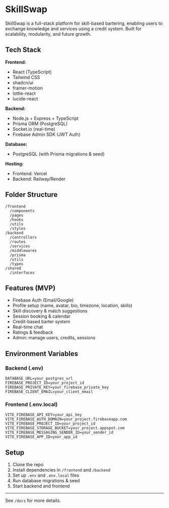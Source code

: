 # SkillSwap

SkillSwap is a full-stack platform for skill-based bartering, enabling users to exchange knowledge and services using a credit system. Built for scalability, modularity, and future growth.

## Tech Stack

**Frontend:**
- React (TypeScript)
- Tailwind CSS
- shadcn/ui
- framer-motion
- lottie-react
- lucide-react

**Backend:**
- Node.js + Express + TypeScript
- Prisma ORM (PostgreSQL)
- Socket.io (real-time)
- Firebase Admin SDK (JWT Auth)

**Database:**
- PostgreSQL (with Prisma migrations & seed)

**Hosting:**
- Frontend: Vercel
- Backend: Railway/Render

## Folder Structure

```
/frontend
  /components
  /pages
  /hooks
  /utils
  /styles
/backend
  /controllers
  /routes
  /services
  /middlewares
  /prisma
  /utils
  /types
/shared
  /interfaces
```

## Features (MVP)
- Firebase Auth (Email/Google)
- Profile setup (name, avatar, bio, timezone, location, skills)
- Skill discovery & match suggestions
- Session booking & calendar
- Credit-based barter system
- Real-time chat
- Ratings & feedback
- Admin: manage users, credits, sessions

## Environment Variables

### Backend (.env)
```
DATABASE_URL=your_postgres_url
FIREBASE_PROJECT_ID=your_project_id
FIREBASE_PRIVATE_KEY=your_firebase_private_key
FIREBASE_CLIENT_EMAIL=your_client_email
```

### Frontend (.env.local)
```
VITE_FIREBASE_API_KEY=your_api_key
VITE_FIREBASE_AUTH_DOMAIN=your_project.firebaseapp.com
VITE_FIREBASE_PROJECT_ID=your_project_id
VITE_FIREBASE_STORAGE_BUCKET=your_project.appspot.com
VITE_FIREBASE_MESSAGING_SENDER_ID=your_sender_id
VITE_FIREBASE_APP_ID=your_app_id
```

## Setup

1. Clone the repo
2. Install dependencies in `/frontend` and `/backend`
3. Set up `.env` and `.env.local` files
4. Run database migrations & seed
5. Start backend and frontend

---

See `/docs` for more details. 
<!-- R commit at 2025-06-16T13:48:26.796Z -->
<!-- R commit at 2025-06-16T13:55:29.696Z -->
<!-- R commit at 2025-06-16T14:00:18.215Z -->
<!-- R commit at 2025-06-16T19:00:18.244Z -->
<!-- R commit at 2025-06-17T00:00:18.239Z -->
<!-- R commit at 2025-06-17T17:25:08.564Z -->
<!-- R commit at 2025-06-18T10:36:32.807Z -->
<!-- R commit at 2025-06-18T10:36:37.524Z -->
<!-- R commit at 2025-06-18T14:25:23.149Z -->
<!-- R commit at 2025-06-18T15:21:50.554Z -->
<!-- R commit at 2025-06-19T21:43:23.202Z -->
<!-- R commit at 2025-06-19T21:43:25.256Z -->
<!-- R commit at 2025-06-19T21:43:27.073Z -->
<!-- R commit at 2025-06-19T21:43:47.207Z -->
<!-- R commit at 2025-06-19T21:43:49.218Z -->
<!-- R commit at 2025-06-19T21:43:51.842Z -->
<!-- R commit at 2025-06-20T07:58:47.800Z -->
<!-- R commit at 2025-06-20T09:01:39.231Z -->
<!-- R commit at 2025-06-20T12:07:35.815Z -->
<!-- R commit at 2025-06-20T14:01:39.229Z -->
<!-- R commit at 2025-06-20T19:01:39.253Z -->
<!-- R commit at 2025-06-20T21:29:51.172Z -->
<!-- R commit at 2025-06-21T00:01:39.233Z -->
<!-- R commit at 2025-06-21T19:03:01.055Z -->
<!-- R commit at 2025-06-21T19:03:03.860Z -->
<!-- R commit at 2025-06-24T11:43:38.056Z -->
<!-- R commit at 2025-06-24T11:50:35.180Z -->
<!-- R commit at 2025-06-24T11:56:08.097Z -->
<!-- R commit at 2025-06-25T11:48:43.251Z -->
<!-- R commit at 2025-06-25T11:48:45.008Z -->
<!-- R commit at 2025-06-25T11:48:46.716Z -->
<!-- R commit at 2025-06-25T11:48:48.209Z -->
<!-- R commit at 2025-06-25T11:48:50.585Z -->
<!-- R commit at 2025-06-25T17:27:32.723Z -->
<!-- R commit at 2025-06-26T15:48:39.359Z -->
<!-- R commit at 2025-06-26T15:48:41.317Z -->
<!-- R commit at 2025-06-26T15:48:43.290Z -->
<!-- R commit at 2025-06-26T15:48:45.346Z -->
<!-- R commit at 2025-06-26T15:48:47.162Z -->
<!-- R commit at 2025-06-30T15:12:28.653Z -->
<!-- R commit at 2025-06-30T15:13:22.930Z -->
<!-- R commit at 2025-06-30T15:13:25.724Z -->
<!-- R commit at 2025-06-30T16:32:59.766Z -->
<!-- R commit at 2025-06-30T16:34:17.433Z -->
<!-- R commit at 2025-07-05T21:48:00.164Z -->
<!-- R commit at 2025-07-05T21:49:43.341Z -->
<!-- R commit at 2025-07-05T21:49:45.779Z -->
<!-- R commit at 2025-07-05T21:49:47.923Z -->
<!-- R commit at 2025-07-05T21:49:49.805Z -->
<!-- R commit at 2025-07-05T21:49:51.540Z -->
<!-- R commit at 2025-07-05T21:49:53.899Z -->
<!-- R commit at 2025-07-05T21:49:56.700Z -->
<!-- R commit at 2025-07-05T21:49:59.718Z -->
<!-- R commit at 2025-07-07T09:37:44.871Z -->
<!-- R commit at 2025-07-07T09:37:47.676Z -->
<!-- R commit at 2025-07-07T09:37:49.875Z -->
<!-- R commit at 2025-07-08T10:54:04.920Z -->
<!-- R commit at 2025-07-08T10:54:08.792Z -->
<!-- R commit at 2025-07-08T10:56:55.922Z -->
<!-- R commit at 2025-07-08T10:57:14.112Z -->
<!-- R commit at 2025-07-08T11:21:59.743Z -->
<!-- R commit at 2025-07-09T23:13:36.280Z -->
<!-- R commit at 2025-07-09T23:13:55.826Z -->
<!-- R commit at 2025-07-09T23:14:40.772Z -->
<!-- R commit at 2025-07-10T00:30:56.712Z -->
<!-- R commit at 2025-07-12T00:13:29.682Z -->
<!-- R commit at 2025-07-12T00:13:33.257Z -->
<!-- R commit at 2025-07-12T12:18:37.406Z -->
<!-- R commit at 2025-07-14T12:47:50.698Z -->
<!-- R commit at 2025-07-14T12:47:53.944Z -->
<!-- R commit at 2025-07-14T16:53:41.631Z -->
<!-- R commit at 2025-07-14T19:49:08.591Z -->
<!-- R commit at 2025-07-15T06:27:14.792Z -->
<!-- R commit at 2025-07-20T08:06:53.517Z -->